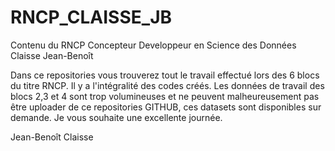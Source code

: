# RNCP_CLAISSE_JB
Contenu du RNCP Concepteur Developpeur en Science des Données Claisse Jean-Benoît

Dans ce repositories vous trouverez tout le travail effectué lors des 6 blocs du titre RNCP.
Il y a l'intégralité des codes créés.
Les données de travail des blocs 2,3 et 4 sont trop volumineuses et ne peuvent malheureusement pas être uploader de ce repositories GITHUB, ces datasets sont disponibles sur demande.
Je vous souhaite une excellente journée.

Jean-Benoît Claisse

